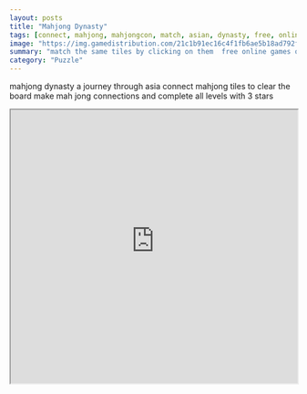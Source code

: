 ```yaml
---
layout: posts
title: "Mahjong Dynasty"
tags: [connect, mahjong, mahjongcon, match, asian, dynasty, free, online, games, oyna, game, free, games, play, play, games]
image: "https://img.gamedistribution.com/21c1b91ec16c4f1fb6ae5b18ad792f13.jpg"
summary: "match the same tiles by clicking on them  free online games oyna game free games play play games"
category: "Puzzle"
---
```


mahjong dynasty a journey through asia connect mahjong tiles to clear the board make mah jong connections and complete all levels with 3 stars

<iframe width="100%" height="480px;" src="https://html5.gamedistribution.com/21c1b91ec16c4f1fb6ae5b18ad792f13/"></iframe>